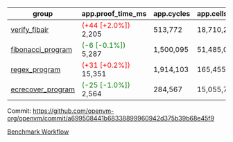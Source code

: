 | group | app.proof_time_ms | app.cycles | app.cells_used | leaf.proof_time_ms | leaf.cycles | leaf.cells_used |
| -- | -- | -- | -- | -- | -- | -- |
| [verify_fibair](https://github.com/openvm-org/openvm/blob/benchmark-results/benchmarks-pr/1318/verify_fibair-a699508441b68338899960942d375b39b68e45f9.md) |<span style='color: red'>(+44 [+2.0%])</span> 2,205 |  513,772 |  18,710,269 |- | - | - |
| [fibonacci_program](https://github.com/openvm-org/openvm/blob/benchmark-results/benchmarks-pr/1318/fibonacci-a699508441b68338899960942d375b39b68e45f9.md) |<span style='color: green'>(-6 [-0.1%])</span> 5,287 |  1,500,095 |  51,485,080 |- | - | - |
| [regex_program](https://github.com/openvm-org/openvm/blob/benchmark-results/benchmarks-pr/1318/regex-a699508441b68338899960942d375b39b68e45f9.md) |<span style='color: red'>(+31 [+0.2%])</span> 15,351 |  1,914,103 |  165,455,373 |- | - | - |
| [ecrecover_program](https://github.com/openvm-org/openvm/blob/benchmark-results/benchmarks-pr/1318/ecrecover-a699508441b68338899960942d375b39b68e45f9.md) |<span style='color: green'>(-25 [-1.0%])</span> 2,564 |  284,567 |  15,055,723 |- | - | - |


Commit: https://github.com/openvm-org/openvm/commit/a699508441b68338899960942d375b39b68e45f9

[Benchmark Workflow](https://github.com/openvm-org/openvm/actions/runs/13018981055)
